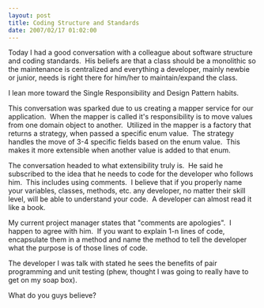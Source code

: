 ```yaml
---
layout: post
title: Coding Structure and Standards
date: 2007/02/17 01:02:00
---
```



Today I had a good conversation with a colleague about software structure and coding standards.  His beliefs are that a class should be a monolithic so the maintenance is centralized and everything a developer, mainly newbie or junior, needs is right there for him/her to maintain/expand the class.

I lean more toward the Single Responsibility and Design Pattern habits.

This conversation was sparked due to us creating a mapper service for our application.  When the mapper is called it's responsibility is to move values from one domain object to another.  Utilized in the mapper is a factory that returns a strategy, when passed a specific enum value.  The strategy handles the move of 3-4 specific fields based on the enum value.  This makes it more extensible when another value is added to that enum.

The conversation headed to what extensibility truly is.  He said he subscribed to the idea that he needs to code for the developer who follows him.  This includes using comments.  I believe that if you properly name your variables, classes, methods, etc. any developer, no matter their skill level, will be able to understand your code.  A developer can almost read it like a book.

My current project manager states that "comments are apologies".  I happen to agree with him.  If you want to explain 1-n lines of code, encapsulate them in a method and name the method to tell the developer what the purpose is of those lines of code.

The developer I was talk with stated he sees the benefits of pair programming and unit testing (phew, thought I was going to really have to get on my soap box).

What do you guys believe?
